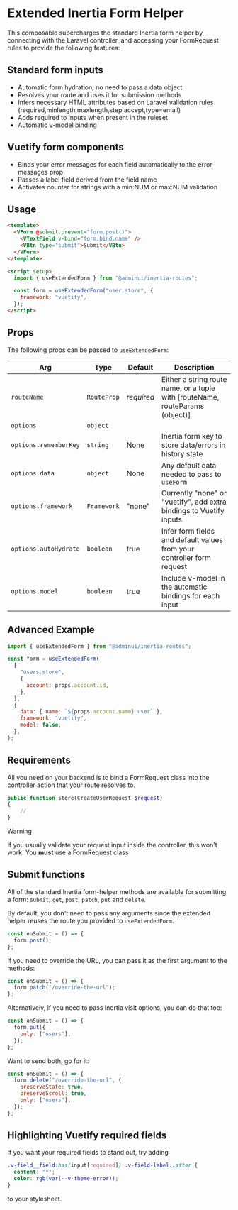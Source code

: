 # Extended Inertia Form Helper

This composable supercharges the standard Inertia form helper by connecting with the Laravel controller, and accessing your FormRequest rules to provide the following features:

## Standard form inputs

- Automatic form hydration, no need to pass a data object
- Resolves your route and uses it for submission methods
- Infers necessary HTML attributes based on Laravel validation rules (required,minlength,maxlength,step,accept,type=email)
- Adds required to inputs when present in the ruleset
- Automatic v-model binding

## Vuetify form components

- Binds your error messages for each field automatically to the error-messages prop
- Passes a label field derived from the field name
- Activates counter for strings with a min:NUM or max:NUM validation

## Usage

```html
<template>
  <VForm @submit.prevent="form.post()">
    <VTextField v-bind="form.bind.name" />
    <VBtn type="submit">Submit</VBtn>
  </VForm>
</template>

<script setup>
  import { useExtendedForm } from "@adminui/inertia-routes";

  const form = useExtendedForm("user.store", {
    framework: "vuetify",
  });
</script>
```

## Props

The following props can be passed to `useExtendedForm`:

| **Arg**               | **Type**    | **Default** | **Description**                                                               |
| --------------------- | ----------- | ----------- | ----------------------------------------------------------------------------- |
| `routeName`           | `RouteProp` | _required_  | Either a string route name, or a tuple with [routeName, routeParams (object)] |
| `options`             | `object`    |             |                                                                               |
| `options.rememberKey` | `string`    | None        | Inertia form key to store data/errors in history state                        |
| `options.data`        | `object`    | None        | Any default data needed to pass to `useForm`                                  |
| `options.framework`   | `Framework` | "none"      | Currently "none" or "vuetify", add extra bindings to Vuetify inputs           |
| `options.autoHydrate` | `boolean`   | true        | Infer form fields and default values from your controller form request        |
| `options.model`       | `boolean`   | true        | Include v-model in the automatic bindings for each input                      |

## Advanced Example

```js
import { useExtendedForm } from "@adminui/inertia-routes";

const form = useExtendedForm(
  [
    "users.store",
    {
      account: props.account.id,
    },
  ],
  {
    data: { name: `${props.account.name} user` },
    framework: "vuetify",
    model: false,
  },
);
```

## Requirements

All you need on your backend is to bind a FormRequest class into the controller action that your route resolves to.

```php
public function store(CreateUserRequest $request)
{
	//
}
```

> [!WARNING]
> If you usually validate your request input inside the controller, this won't work. You **must** use a FormRequest class

## Submit functions

All of the standard Inertia form-helper methods are available for submitting a form: `submit`, `get`, `post`, `patch`, `put` and `delete`.

By default, you don't need to pass any arguments since the extended helper reuses the route you provided to `useExtendedForm`.

```js
const onSubmit = () => {
  form.post();
};
```

If you need to override the URL, you can pass it as the first argument to the methods:

```js
const onSubmit = () => {
  form.patch("/override-the-url");
};
```

Alternatively, if you need to pass Inertia visit options, you can do that too:

```js
const onSubmit = () => {
  form.put({
    only: ["users"],
  });
};
```

Want to send both, go for it:

```js
const onSubmit = () => {
  form.delete("/override-the-url", {
    preserveState: true,
    preserveScroll: true,
    only: ["users"],
  });
};
```

## Highlighting Vuetify required fields

If you want your required fields to stand out, try adding

```css
.v-field__field:has(input[required]) .v-field-label::after {
  content: "*";
  color: rgb(var(--v-theme-error));
}
```

to your stylesheet.
